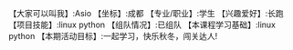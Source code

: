 【大家可以叫我】:Asio
【坐标】:成都
【专业/职业】:学生
【兴趣爱好】:长跑
【项目技能】:linux python
【组队情况】:已组队
【本课程学习基础】:linux python
【本期活动目标】:一起学习，快乐秋冬，闯关达人!
